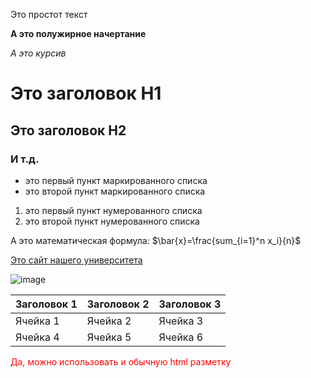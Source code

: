 Это простот текст

**А это полужирное начертание**

*А это курсив*

# Это заголовок H1

## Это заголовок H2

### И т.д.

- это первый пункт маркированного списка
- это второй пункт маркированного списка

1. это первый пункт нумерованного списка
2. это второй пункт нумерованного списка

А это математическая формула: $\bar{x}=\frac{sum_{i=1}^n x_i}{n}$

[Это сайт нашего университета](https://mguu.ru/)

![image](https://i.pinimg.com/736x/ff/c1/84/ffc1842197d8c20489f1b2f035fc5285.jpg)

|Заголовок 1|Заголовок 2|Заголовок 3|
|-----------|-----------|-----------|
|Ячейка 1|Ячейка 2|Ячейка 3|
|Ячейка 4|Ячейка 5|Ячейка 6|

<p> <font color = "red"> Да, можно использовать и обычную html разметку </font></p>
